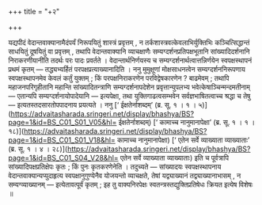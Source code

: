 +++
title = "+२"

+++

यद्यपीदं वेदान्तवाक्यानामैदंपर्यं निरूपयितुं शास्त्रं प्रवृत्तम् , न तर्कशास्त्रवत्केवलाभिर्युक्तिभिः कञ्चित्सिद्धान्तं साधयितुं दूषयितुं वा प्रवृत्तम् , तथापि वेदान्तवाक्यानि व्याचक्षाणैः सम्यग्दर्शनप्रतिपक्षभूतानि सांख्यादिदर्शनानि निराकरणीयानीति तदर्थः परः पादः प्रवर्तते । वेदान्तार्थनिर्णयस्य च सम्यग्दर्शनार्थत्वात्तन्निर्णयेन स्वपक्षस्थापनं प्रथमं कृतम् — तद्ध्यभ्यर्हितं परपक्षप्रत्याख्यानादिति । ननु मुमुक्षूणां मोक्षसाधनत्वेन सम्यग्दर्शननिरूपणाय स्वपक्षस्थापनमेव केवलं कर्तुं युक्तम् ; किं परपक्षनिराकरणेन परविद्वेषकारणेन ? बाढमेवम् ; तथापि महाजनपरिगृहीतानि महान्ति सांख्यादितन्त्राणि सम्यग्दर्शनापदेशेन प्रवृत्तान्युपलभ्य भवेत्केषाञ्चिन्मन्दमतीनाम् — एतान्यपि सम्यग्दर्शनायोपादेयानि — इत्यपेक्षा, तथा युक्तिगाढत्वसम्भवेन सर्वज्ञभाषितत्वाच्च श्रद्धा च तेषु — इत्यतस्तदसारतोपपादनाय प्रयत्यते । ननु [‘ ईक्षतेर्नाशब्दम्’ (ब्र. सू. १ । १ । ५)](https://advaitasharada.sringeri.net/display/bhashya/BS?page=1&id=BS_C01_S01_V05&hl= ईक्षतेर्नाशब्दम्) [‘ कामाच्च नानुमानापेक्षा’ (ब्र. सू. १ । १ । १८)](https://advaitasharada.sringeri.net/display/bhashya/BS?page=1&id=BS_C01_S01_V18&hl= कामाच्च नानुमानापेक्षा) [‘ एतेन सर्वे व्याख्याता व्याख्याताः’ (ब्र. सू. १ । ४ । २८)](https://advaitasharada.sringeri.net/display/bhashya/BS?page=1&id=BS_C01_S04_V28&hl= एतेन सर्वे व्याख्याता व्याख्याताः) इति च पूर्वत्रापि सांख्यादिपक्षप्रतिक्षेपः कृतः ; किं पुनः कृतकरणेनेति । तदुच्यते — सांख्यादयः स्वपक्षस्थापनाय वेदान्तवाक्यान्यप्युदाहृत्य स्वपक्षानुगुण्येनैव योजयन्तो व्याचक्षते, तेषां यद्व्याख्यानं तद्व्याख्यानाभासम् , न सम्यग्व्याख्यानम् — इत्येतावत्पूर्वं कृतम् ; इह तु वाक्यनिरपेक्षः स्वतन्त्रस्तद्युक्तिप्रतिषेधः क्रियत इत्येष विशेषः ॥
